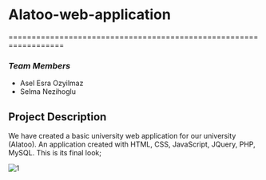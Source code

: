 # Alatoo-web-application
==================================================================

### *Team Members*

- Asel Esra Ozyilmaz
- Selma Nezihoglu

## Project Description

We have created a basic university web application for our university (Alatoo). An application created with HTML, CSS, JavaScript, JQuery, PHP, MySQL. This is its final look;

![1](https://user-images.githubusercontent.com/64955154/103049069-dc77bb80-45ba-11eb-9972-2842c9e3712f.PNG)
